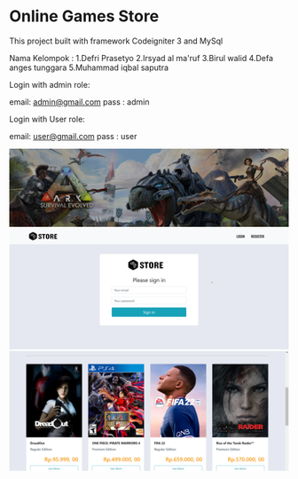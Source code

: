 # Online Games Store

This project built with framework Codeigniter 3 and MySql

Nama Kelompok  : 
1.Defri Prasetyo </tr>
2.Irsyad al ma'ruf
3.Birul walid
4.Defa anges tunggara
5.Muhammad iqbal saputra

Login with admin role:

email: admin@gmail.com
pass : admin

Login with User role:

email: user@gmail.com
pass : user

![alt text](https://github.com/Deffriiii/gstore/blob/main/images/banner/b6b54e0a8bf07a2ad237ccd1d7586073.jpg?raw=true)
![alt text](https://github.com/Deffriiii/gstore/blob/main/images/images/Screenshot%202023-09-18%20094504.png?raw=true)
![alt text](https://github.com/Deffriiii/gstore/blob/main/images/images/Screenshot%202023-09-18%20094555.png?raw=true)
